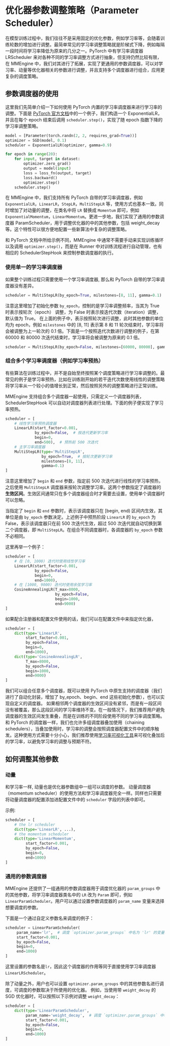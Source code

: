 # 优化器参数调整策略（Parameter Scheduler）

在模型训练过程中，我们往往不是采用固定的优化参数，例如学习率等，会随着训练轮数的增加进行调整。最简单常见的学习率调整策略就是阶梯式下降，例如每隔一段时间将学习率降低为原来的几分之一。PyTorch 中有学习率调度器 LRScheduler 来对各种不同的学习率调整方式进行抽象，但支持仍然比较有限，在 MMEngine 中，我们对其进行了拓展，实现了更通用的参数调度器，可以对学习率、动量等优化器相关的参数进行调整，并且支持多个调度器进行组合，应用更复杂的调度策略。

## 参数调度器的使用

这里我们先简单介绍一下如何使用 PyTorch 内置的学习率调度器来进行学习率的调整。下面是 [PyTorch 官方文档](https://pytorch.org/docs/stable/optim.html)中的一个例子，我们构造一个 ExponentialLR，并且在每个 epoch 结束后调用 `scheduler.step()`，实现了随 epoch 指数下降的学习率调整策略。

```python
model = [Parameter(torch.randn(2, 2, requires_grad=True))]
optimizer = SGD(model, 0.1)
scheduler = ExponentialLR(optimizer, gamma=0.9)

for epoch in range(20):
    for input, target in dataset:
        optimizer.zero_grad()
        output = model(input)
        loss = loss_fn(output, target)
        loss.backward()
        optimizer.step()
    scheduler.step()
```

在 MMEngine 中，我们支持所有 PyTorch 自带的学习率调度器，例如 `ExponentialLR`，`LinearLR`，`StepLR`，`MultiStepLR` 等，使用方式也基本一致。同时增加了对动量的调整，在类名中将 `LR` 替换成 `Momentum` 即可，例如 `ExponentialMomentum`，`LinearMomentum`。更进一步地，我们实现了通用的参数调度器 ParamScheduler，用于调整优化器的中的其他参数，包括 weight_decay 等。这个特性可以很方便地配置一些新算法中复杂的调整策略。

和 PyTorch 文档中所给示例不同，MMEngine 中通常不需要手动来实现训练循环以及调用 `optimizer.step()`，而是在 Runner 中对训练流程进行自动管理，也有相应的 SchedulerStepHook 来控制参数调度器的执行。

### 使用单一的学习率调度器

如果整个训练过程只需要使用一个学习率调度器, 那么和 PyTorch 自带的学习率调度器没有差异。

```python
scheduler = MultiStepLR(by_epoch=True, milestones=[8, 11], gamma=0.1)
```

注意这里增加了初始化参数 `by_epoch`，控制的是学习率调整频率，当其为 True 时表示按轮次（epoch） 调整，为 False 时表示按迭代次数（iteration）调整，默认值为 True。
在上面的例子中，表示按照轮次进行调整，此时其他参数的单位均为 epoch，例如 `milestones` 中的 [8, 11] 表示第 8 和 11 轮次结束时，学习率将会被调整为上一轮次的 0.1 倍。下面是一个按照迭代次数进行调整的例子，在第 60000 和 80000 次迭代结束时，学习率将会被调整为原来的 0.1 倍。

```python
scheduler = MultiStepLR(by_epoch=False, milestones=[60000, 80000], gamma=0.1)
```

### 组合多个学习率调度器（例如学习率预热）

有些算法在训练过程中，并不是自始至终按照某个调度策略进行学习率调整的。最常见的例子是学习率预热，比如在训练刚开始的若干迭代次数使用线性的调整策略将学习率从一个较小的值增长到正常，然后按照另外的调整策略进行正常训练。

MMEngine 支持组合多个调度器一起使用，只需定义一个调度器列表，SchedulerStepHook 可以自动对调度器列表进行处理。下面的例子便实现了学习率预热。

```python
scheduler = [
    # 线性学习率预热调度器
    LinearLR(start_factor=0.001,
             by_epoch=False,  # 按迭代更新学习率
             begin=0,
             end=500),  # 预热前 500 次迭代
    # 主学习率调度器
    MultiStepLR(type='MultiStepLR',
                by_epoch=True,  # 按轮次更新学习率
                milestones=[8, 11],
                gamma=0.1)
]
```

注意这里增加了 `begin` 和 `end` 参数，指定前 500 次迭代进行线性的学习率预热，之后使用 `MultiStepLR` 调度器来按轮次调整学习率。这两个参数指定了调度器的**生效区间**。生效区间通常只在多个调度器组合时才需要去设置，使用单个调度器时可以忽略。

当指定了 `begin` 和 `end` 参数时，表示该调度器只在 [begin, end) 区间内生效，其单位是由 `by_epoch` 参数决定。上述例子中预热阶段 `LinearLR` 的 `by_epoch` 为 False，表示该调度器只在前 500 次迭代生效，超过 500 次迭代就自动切换到第二个调度器，即 `MultiStepLR`。在组合不同调度器时，各调度器的 `by_epoch` 参数不必相同。

这里再举一个例子：

```python
scheduler = [
    # 在 [0, 1000) 迭代时使用线性学习率
    LinearLR(start_factor=0.001,
             by_epoch=False,
             begin=0,
             end=1000),
    # 在 [1000, 9000) 迭代时使用余弦学习率
    CosineAnnealingLR(T_max=8000,
                      by_epoch=False,
                      begin=1000,
                      end=9000)
]
```

如果配合注册器和配置文件使用的话，我们可以在配置文件中来指定优化器，

```python
scheduler = [
    dict(type='LinearLR',
         start_factor=0.001,
         by_epoch=False,
         begin=0,
         end=1000),
    dict(type='CosineAnnealingLR',
         T_max=8000,
         by_epoch=False,
         begin=1000,
         end=9000)
]
```

我们可以组合任意多个调度器，既可以使用 PyTorch 中原生支持的调度器（我们进行了自动化封装，增加了 by_epoch、begin、end 这些初始化参数），也可以实现自定义的调度器。
如果相邻两个调度器的生效区间没有紧邻，而是有一段区间没有被覆盖，那么这段区间的学习率维持不变。在一般情况下，我们推荐用户避免调度器的生效区间发生重叠，而是在训练的不同阶段使用不同的学习率调度策略。和 PyTorch 的调度器一样，我们也允许多组调度器叠加使用（chaining schedulers），当叠加使用时，学习率的调整会按照调度器配置文件中的顺序触发。这种使用方式需要十分小心，我们推荐使用[学习率可视化工具](TODO)来可视化叠加后的学习率，以避免学习率的调整与预期不符。

## 如何调整其他参数

### 动量

和学习率一样, 动量也是优化器参数组中一组可以调度的参数。 动量调度器（momentum scheduler）的使用方法和学习率调度器完全一样。同样也只需要将动量调度器的配置添加进配置文件中的 `scheduler` 字段的列表中即可。

示例:

```python
scheduler = [
    # the lr scheduler
    dict(type='LinearLR', ...),
    # the momentum scheduler
    dict(type='LinearMomentum',
         start_factor=0.001,
         by_epoch=False,
         begin=0,
         end=1000)
]
```

### 通用的参数调度器

MMEngine 还提供了一组通用的参数调度器用于调度优化器的 `param_groups` 中的其他参数，将学习率调度器类名中的 `LR` 改为 `Param` 即可，例如 `LinearParamScheduler`。用户可以通过设置参数调度器的 `param_name` 变量来选择想要调度的参数。

下面是一个通过自定义参数名来调度的例子：

```python
scheduler = LinearParamScheduler(
     param_name='lr',  # 调度 `optimizer.param_groups` 中名为 'lr' 的变量
     start_factor=0.001,
     by_epoch=False,
     begin=0,
     end=1000)
]
```

这里设置的参数名是`lr`，因此这个调度器的作用等同于直接使用学习率调度器 `LinearLRScheduler`。

除了动量之外，用户也可以设置 `optimizer.param_groups` 中的其他参数名进行调度，可调度的参数取决于所使用的优化器。 例如，当使用带 `weight_decay` 的 SGD 优化器时，可以按照以下示例对调整 `weight_decay`：

```python
scheduler = [
    dict(type='LinearParamScheduler',
         param_name='weight_decay',  # 调度 `optimizer.param_groups` 中名为 'weight_decay' 的变量
         start_factor=0.001,
         by_epoch=False,
         begin=0,
         end=1000)
]
```
